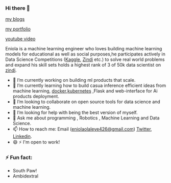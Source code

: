 ### Hi there 👋

[my blogs](https://eniolaolaleye426.medium.com/)

[my portfolio](https://galileosolution.github.io/galileo/#/)

[youtube video](https://www.youtube.com/channel/UCvfbrNAeNOSruWU7LVQpUng)

Eniola is a machine learning engineer who loves building machine learning models for educational as well as social purposes,he participates actively in Data Science Competitions ([Kaggle](https://kaggle.com/unilageni), [Zindi](https://zindi.africa/users/OLALEYE_ENIOLA_DSN) etc.) to solve real world problems and expand his skill sets holds a highest rank of 3 of 50k data scientist on [zindi](https://zindi.africa/users/OLALEYE_ENIOLA_DSN).


- 🔭 I’m currently working on building ml products that scale.
- 🌱 I’m currently learning how to build casua inference efficient ideas from machine learning, [docker](https://www.docker.com/),[kubernetes](https://kubernetes.io/) ,Flask and web-interface for Ai products deployment.
- 👯 I’m looking to collaborate on open source tools for data science and machine learning.
- 🤔 I’m looking for help with being the best version of myself.
- 💬 Ask me about programming , Robotics , Machine Learning and Data Science.
- 📫 How to reach me: Email (eniolaolaleye426@gmail.com) [Twitter](https://twitter.com/galileoeni), [Linkedin](https://www.linkedin.com/in/eniola-olaleye-361b39160/).
- 😄  ⚡ I'm open to work!
###    ⚡ Fun fact:
* South Paw!
* Ambidextral
              


